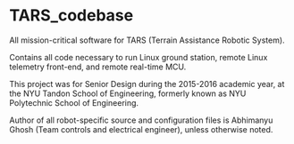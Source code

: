 # TARS_codebase
All mission-critical software for TARS (Terrain Assistance Robotic System). 

Contains all code necessary to run Linux ground station, remote Linux telemetry front-end, and remote real-time MCU.

This project was for Senior Design during the 2015-2016 academic year, at the NYU Tandon School of Engineering, formerly known as NYU Polytechnic School of Engineering.

Author of all robot-specific source and configuration files is Abhimanyu Ghosh (Team controls and electrical engineer), unless otherwise noted.
